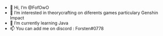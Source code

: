- 👋 Hi, I’m @FofOwO
- 👀 I’m interested in theorycrafting on diferents games particulary Genshin Impact
- 🌱 I’m currently learning Java 
- 📫 You can add me on discord : Forsten#0778

<!---
FofOwO/FofOwO is a ✨ special ✨ repository because its `README.md` (this file) appears on your GitHub profile.
You can click the Preview link to take a look at your changes.
--->
